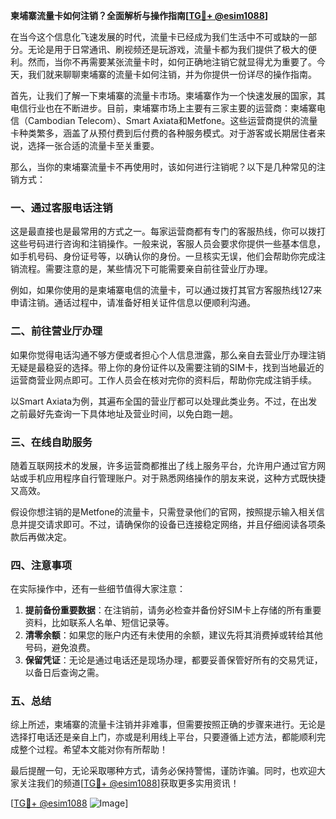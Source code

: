 **柬埔寨流量卡如何注销？全面解析与操作指南[[TG💪+ @esim1088](https://t.me/s/esim1088)]**

在当今这个信息化飞速发展的时代，流量卡已经成为我们生活中不可或缺的一部分。无论是用于日常通讯、刷视频还是玩游戏，流量卡都为我们提供了极大的便利。然而，当你不再需要某张流量卡时，如何正确地注销它就显得尤为重要了。今天，我们就来聊聊柬埔寨的流量卡如何注销，并为你提供一份详尽的操作指南。

首先，让我们了解一下柬埔寨的流量卡市场。柬埔寨作为一个快速发展的国家，其电信行业也在不断进步。目前，柬埔寨市场上主要有三家主要的运营商：柬埔寨电信（Cambodian Telecom）、Smart Axiata和Metfone。这些运营商提供的流量卡种类繁多，涵盖了从预付费到后付费的各种服务模式。对于游客或长期居住者来说，选择一张合适的流量卡至关重要。

那么，当你的柬埔寨流量卡不再使用时，该如何进行注销呢？以下是几种常见的注销方式：

### 一、通过客服电话注销

这是最直接也是最常用的方式之一。每家运营商都有专门的客服热线，你可以拨打这些号码进行咨询和注销操作。一般来说，客服人员会要求你提供一些基本信息，如手机号码、身份证号等，以确认你的身份。一旦核实无误，他们会帮助你完成注销流程。需要注意的是，某些情况下可能需要亲自前往营业厅办理。

例如，如果你使用的是柬埔寨电信的流量卡，可以通过拨打其官方客服热线127来申请注销。通话过程中，请准备好相关证件信息以便顺利沟通。

### 二、前往营业厅办理

如果你觉得电话沟通不够方便或者担心个人信息泄露，那么亲自去营业厅办理注销无疑是最稳妥的选择。带上你的身份证件以及需要注销的SIM卡，找到当地最近的运营商营业网点即可。工作人员会在核对完你的资料后，帮助你完成注销手续。

以Smart Axiata为例，其遍布全国的营业厅都可以处理此类业务。不过，在出发之前最好先查询一下具体地址及营业时间，以免白跑一趟。

### 三、在线自助服务

随着互联网技术的发展，许多运营商都推出了线上服务平台，允许用户通过官方网站或手机应用程序自行管理账户。对于熟悉网络操作的朋友来说，这种方式既快捷又高效。

假设你想注销的是Metfone的流量卡，只需登录他们的官网，按照提示输入相关信息并提交请求即可。不过，请确保你的设备已连接稳定网络，并且仔细阅读各项条款后再做决定。

### 四、注意事项

在实际操作中，还有一些细节值得大家注意：

1. **提前备份重要数据**：在注销前，请务必检查并备份好SIM卡上存储的所有重要资料，比如联系人名单、短信记录等。
2. **清零余额**：如果您的账户内还有未使用的余额，建议先将其消费掉或转给其他号码，避免浪费。
3. **保留凭证**：无论是通过电话还是现场办理，都要妥善保管好所有的交易凭证，以备日后查询之需。

### 五、总结

综上所述，柬埔寨的流量卡注销并非难事，但需要按照正确的步骤来进行。无论是选择打电话还是亲自上门，亦或是利用线上平台，只要遵循上述方法，都能顺利完成整个过程。希望本文能对你有所帮助！

最后提醒一句，无论采取哪种方式，请务必保持警惕，谨防诈骗。同时，也欢迎大家关注我们的频道[[TG💪+ @esim1088](https://t.me/s/esim1088)]获取更多实用资讯！

[[TG💪+ @esim1088](https://t.me/s/esim1088) ![Image](https://i.postimg.cc/4NQfJmqS/Snipaste-2025-05-13-00-14-12.png)]